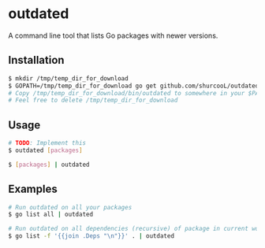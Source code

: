 outdated
========

A command line tool that lists Go packages with newer versions.

Installation
------------

```bash
$ mkdir /tmp/temp_dir_for_download
$ GOPATH=/tmp/temp_dir_for_download go get github.com/shurcooL/outdated
# Copy /tmp/temp_dir_for_download/bin/outdated to somewhere in your $PATH
# Feel free to delete /tmp/temp_dir_for_download
```

Usage
-----

```bash
# TODO: Implement this
$ outdated [packages]

$ [packages] | outdated
```

Examples
--------

```bash
# Run outdated on all your packages
$ go list all | outdated

# Run outdated on all dependencies (recursive) of package in current working directory
$ go list -f '{{join .Deps "\n"}}' . | outdated
```
